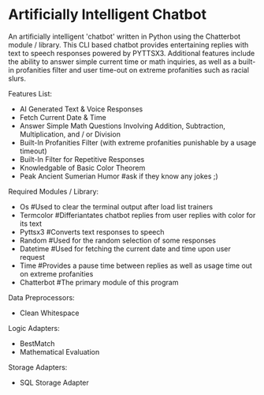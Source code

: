 # Artificially Intelligent Chatbot

An artificially intelligent 'chatbot' written in Python using the Chatterbot module / library. This CLI based chatbot provides entertaining replies with text to speech responses powered by PYTTSX3.
Additional features include the ability to answer simple current time or math inquiries, as well as a built-in profanities filter and user time-out on extreme profanities such as racial slurs.

Features List:
  * AI Generated Text & Voice Responses
  * Fetch Current Date & Time
  * Answer Simple Math Questions Involving Addition, Subtraction, Multiplication, and / or Division
 *  Built-In Profanities Filter (with extreme profanities punishable by a usage timeout)
 *  Built-In Filter for Repetitive Responses
 *  Knowledgable of Basic Color Theorem
 *  Peak Ancient Sumerian Humor #ask if they know any jokes ;)
  
Required Modules / Library:
 * Os  #Used to clear the terminal output after load list trainers
 * Termcolor  #Differiantates chatbot replies from user replies with color for its text
 * Pyttsx3  #Converts text responses to speech
*  Random  #Used for the random selection of some responses
 * Datetime  #Used for fetching the current date and time upon user request
 * Time  #Provides a pause time between replies as well as usage time out on extreme profanities
 * Chatterbot  #The primary module of this program

Data Preprocessors:
 * Clean Whitespace

Logic Adapters:
 * BestMatch
 * Mathematical Evaluation

Storage Adapters:
 * SQL Storage Adapter
